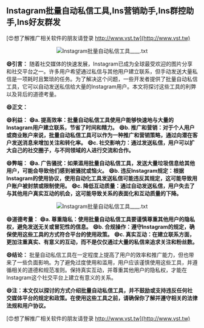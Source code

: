 ## **Instagram批量自动私信工具,Ins营销助手,Ins群控助手,Ins好友群发**

[😍想了解推广相关软件的朋友请登录 http://www.vst.tw](http://www.vst.tw)

 <center><img src="https://vst.tw/MP4/tuiguang/png/3.png" alt="Instagram批量自动私信工具____.txt"></center>

**😄引言：**
随着社交媒体的快速发展，Instagram已成为全球最受欢迎的图片分享和社交平台之一。许多用户希望通过私信与其他用户建立联系，但手动发送大量私信是一项耗时且繁琐的任务。为了解决这个问题，一些开发者提供了批量自动私信工具，它可以自动发送私信给大量的Instagram用户。本文将探讨这些工具的利弊以及背后的道德考量。

**😄正文：**

**😄利益：**
**😄a. 提高效率：批量自动私信工具使用户能够快速地与大量的Instagram用户建立联系，节省了时间和精力。**
**😄b. 推广和营销：对于个人用户或商业账户来说，批量自动私信工具可以作为一种推广和营销策略，通过向潜在客户发送消息来增加关注和转化率。**
**😄c. 社交影响力：通过发送私信，用户可以扩大自己的社交圈子，与不同领域的人进行交流和合作。**

**😄弊端：**
**😄a. 广告骚扰：如果滥用批量自动私信工具，发送大量垃圾信息给其他用户，可能会导致他们感到被骚扰或恼火。**
**😄b. 违反Instagram规定：根据Instagram的使用协议，使用自动化工具发送私信可能违反其规定，这可能导致用户账户被封禁或限制使用。**
**😄c. 降低互动质量：通过自动发送私信，用户失去了与其他用户真实互动的机会，这可能导致关系的表面化和互动质量的下降。**

 <center><img src="https://vst.tw/MP4/tuiguang/png/7.png" alt="Instagram批量自动私信工具____.txt"></center>

**😄道德考量：**
**😄a. 尊重隐私：使用批量自动私信工具要谨慎尊重其他用户的隐私权，避免发送无关或冒犯性的信息。**
**😄b. 合规操作：遵守Instagram的规定，确保使用这些工具的方式符合平台的使用政策。**
**😄c. 真实互动：在建立联系方面，更加注重真实、有意义的互动，而不是仅仅通过大量的私信来追求关注和粉丝数。**

**😄结论：**
批量自动私信工具在一定程度上提高了用户的效率和推广能力，但也带来了一些负面影响。为了避免过度使用和滥用，用户应该谨慎使用这些工具，并遵循相关的道德和规范准则。保持真实互动，并尊重其他用户的隐私权，才能在Instagram这个社交平台上建立有意义的关系。

**😄注：本文仅以探讨的方式介绍批量自动私信工具，并不鼓励或支持违反任何社交媒体平台的规定和政策。在使用这些工具之前，请确保你了解并遵守相关的法律法规和用户协议。**

[😍想了解推广相关软件的朋友请登录 http://www.vst.tw](http://www.vst.tw)



